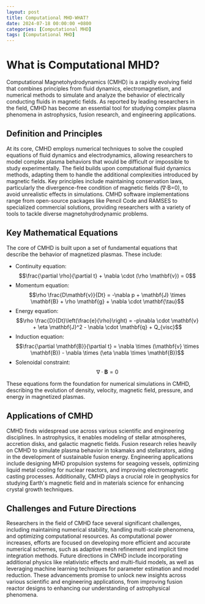```yaml
---
layout: post
title: Computational MHD-WHAT?
date: 2024-07-18 00:00:00 +0800
categories: [Computational MHD]
tags: [Computational MHD]
---
```


# What is Computational MHD?

Computational Magnetohydrodynamics (CMHD) is a rapidly evolving field that combines principles from fluid dynamics, electromagnetism, and numerical methods to simulate and analyze the behavior of electrically conducting fluids in magnetic fields. As reported by leading researchers in the field, CMHD has become an essential tool for studying complex plasma phenomena in astrophysics, fusion research, and engineering applications.

## Definition and Principles

At its core, CMHD employs numerical techniques to solve the coupled equations of fluid dynamics and electrodynamics, allowing researchers to model complex plasma behaviors that would be difficult or impossible to study experimentally. The field builds upon computational fluid dynamics methods, adapting them to handle the additional complexities introduced by magnetic fields. Key principles include maintaining conservation laws, particularly the divergence-free condition of magnetic fields (∇⋅B=0), to avoid unrealistic effects in simulations. CMHD software implementations range from open-source packages like Pencil Code and RAMSES to specialized commercial solutions, providing researchers with a variety of tools to tackle diverse magnetohydrodynamic problems.

## Key Mathematical Equations

The core of CMHD is built upon a set of fundamental equations that describe the behavior of magnetized plasmas. These include:

- Continuity equation: $$\frac{\partial \rho}{\partial t} + \nabla \cdot (\rho \mathbf{v}) = 0$$
- Momentum equation: $$\rho \frac{D\mathbf{v}}{Dt} = -\nabla p + \mathbf{J} \times \mathbf{B} + \rho \mathbf{g} + \nabla \cdot \mathbf{\tau}$$
- Energy equation: $$\rho \frac{D}{Dt}\left(\frac{e}{\rho}\right) = -p\nabla \cdot \mathbf{v} + \eta \mathbf{J}^2 - \nabla \cdot \mathbf{q} + Q_{visc}$$
- Induction equation: $$\frac{\partial \mathbf{B}}{\partial t} = \nabla \times (\mathbf{v} \times \mathbf{B}) - \nabla \times (\eta \nabla \times \mathbf{B})$$
- Solenoidal constraint: $$\nabla \cdot \mathbf{B} = 0$$

These equations form the foundation for numerical simulations in CMHD, describing the evolution of density, velocity, magnetic field, pressure, and energy in magnetized plasmas.

## Applications of CMHD

CMHD finds widespread use across various scientific and engineering disciplines. In astrophysics, it enables modeling of stellar atmospheres, accretion disks, and galactic magnetic fields. Fusion research relies heavily on CMHD to simulate plasma behavior in tokamaks and stellarators, aiding in the development of sustainable fusion energy. Engineering applications include designing MHD propulsion systems for seagoing vessels, optimizing liquid metal cooling for nuclear reactors, and improving electromagnetic casting processes. Additionally, CMHD plays a crucial role in geophysics for studying Earth's magnetic field and in materials science for enhancing crystal growth techniques.

## Challenges and Future Directions

Researchers in the field of CMHD face several significant challenges, including maintaining numerical stability, handling multi-scale phenomena, and optimizing computational resources. As computational power increases, efforts are focused on developing more efficient and accurate numerical schemes, such as adaptive mesh refinement and implicit time integration methods. Future directions in CMHD include incorporating additional physics like relativistic effects and multi-fluid models, as well as leveraging machine learning techniques for parameter estimation and model reduction. These advancements promise to unlock new insights across various scientific and engineering applications, from improving fusion reactor designs to enhancing our understanding of astrophysical phenomena.
